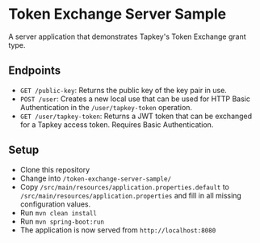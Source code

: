 # Token Exchange Server Sample

A server application that demonstrates Tapkey's Token Exchange grant type.

## Endpoints

* `GET /public-key`: Returns the public key of the key pair in use.
* `POST /user`: Creates a new local use that can be used for HTTP Basic
  Authentication in the `/user/tapkey-token` operation.
* `GET /user/tapkey-token`: Returns a JWT token that can be exchanged for a
  Tapkey access token. Requires Basic Authentication.
  
## Setup
* Clone this repository
* Change into `/token-exchange-server-sample/`
* Copy `/src/main/resources/application.properties.default` to
  `/src/main/resources/application.properties` and fill in all missing
  configuration values.
* Run `mvn clean install`
* Run `mvn spring-boot:run`
* The application is now served from `http://localhost:8080`
